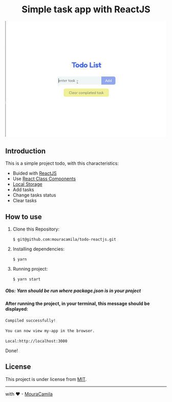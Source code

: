 <h1 align="center">
Simple task app with ReactJS
</h1>

![todo-git](https://github.com/mouracamila/todo-reactjs/blob/main/todo.gif)

## Introduction

This is a simple project todo, with this characteristics:

- Buided with [ReactJS](https://reactjs.org/)
- Use [React Class Components](https://reactjs.org/docs/components-and-props.html)
- [Local Storage](https://developer.mozilla.org/en-US/docs/Web/API/Window/localStorage)
- Add tasks
- Change tasks status
- Clear tasks

## How to use

1. Clone this Repository:

   `$ git@github.com:mouracamila/todo-reactjs.git`

2. Installing dependencies:

   `$ yarn`

3. Running project:

   `$ yarn start`

##### Obs: **Yarn** should be run where **package.json** is in your project

#### After running the project, in your terminal, this message should be displayed:

    Compiled successfully!

    You can now view my-app in the browser.

    Local:http://localhost:3000

Done!

## License

This project is under license from [MIT](https://en.wikipedia.org/wiki/MIT_License).

---

with ❤ - [MouraCamila](https://github.com/mouracamila)
